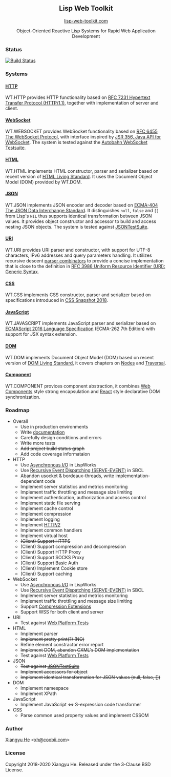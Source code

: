 <h2 align="center">Lisp Web Toolkit</h2>

<p align="center">
    <a href="https://lisp-web-toolkit.com">lisp-web-toolkit.com</a>
</p>

<p align="center">
Object-Oriented Reactive Lisp Systems for Rapid Web Application Development
</p>

### Status

[![Build Status](https://travis-ci.org/xh4/web-toolkit.svg?branch=master)](https://travis-ci.org/xh4/web-toolkit)

### Systems

#### [HTTP](https://lisp-web-toolkit.com/#http)
WT.HTTP provides HTTP functionality based on [RFC 7231 Hypertext Transfer Protocol (HTTP/1.1)](https://www.ietf.org/rfc/rfc7231.txt), together with implementation of server and client.

#### [WebSocket](https://lisp-web-toolkit.com/#websocket)
WT.WEBSOCKET provides WebSocket functionality based on [RFC 6455 The WebSocket Protocol](https://tools.ietf.org/html/rfc6455), with interface inspired by [JSR 356, Java API for WebSocket](https://www.oracle.com/technetwork/articles/java/jsr356-1937161.html). The system is tested against the [Autobahn WebSocket Testsuite](https://github.com/crossbario/autobahn-testsuite).

#### [HTML](https://lisp-web-toolkit.com/#html)
WT.HTML implements HTML constructor, parser and serializer based on recent version of [HTML Living Standard](https://html.spec.whatwg.org/multipage/). It uses the Document Object Model (DOM) provided by WT.DOM.

#### [JSON](https://lisp-web-toolkit.com/#json)
WT.JSON implements JSON encoder and decoder based on [ECMA-404 The JSON Data Interchange Standard](https://www.json.org/json-en.html). It distinguishes `null`, `false` and `[]` from Lisp's `NIL` thus supports identical transformation between JSON values. It provides object constructor and accessor to build and access nesting JSON objects. The system is tested against [JSONTestSuite](https://github.com/nst/JSONTestSuite).

#### [URI](https://lisp-web-toolkit.com/#uri)
WT.URI provides URI parser and constructor, with support for UTF-8 characters, IPv6 addresses and query parameters handling. It utilizes recursive descent [parser combinators](https://www.cs.nott.ac.uk/~pszgmh/monparsing.pdf) to provide a concise implementation that is close to the definition in [RFC 3986 Uniform Resource Identifier (URI): Generic Syntax](https://tools.ietf.org/html/rfc3986).

#### [CSS](https://lisp-web-toolkit.com/#css)
WT.CSS implements CSS constructor, parser and serializer based on specifications introduced in [CSS Snapshot 2018](https://www.w3.org/TR/css-2018/#css).

#### [JavaScript](https://lisp-web-toolkit.com/#javascript)
WT.JAVASCRIPT implements JavaScript parser and serializer based on [ECMAScript 2016 Language Specification](https://www.ecma-international.org/ecma-262/7.0/) (ECMA-262 7th Edition) with support for JSX syntax extension.

#### [DOM](https://lisp-web-toolkit.com/#dom)
WT.DOM implements Document Object Model (DOM) based on recent version of [DOM Living Standard](https://dom.spec.whatwg.org/), it covers chapters on [Nodes](https://dom.spec.whatwg.org/#nodes) and [Traversal](https://dom.spec.whatwg.org/#traversal).

#### [Component](https://lisp-web-toolkit.com/#component)
WT.COMPONENT provices component abstraction, it combines [Web Components](https://developer.mozilla.org/en-US/docs/Web/Web_Components) style strong encapsulation and [React](https://reactjs.org/) style declarative DOM synchronization.

### Roadmap

* Overall
  * Use in production environments
  * Write [documentation](https://lisp-web-toolkit.com)
  * Carefully design conditions and errors
  * Write more tests
  * <s>Add project build status graph</s>
  * Add code coverage informataion
* HTTP
  * Use [Asynchronous I/O](http://www.lispworks.com/documentation/lw71/LW/html/lw-192.htm) in LispWorks
  * Use [Recursive Event Dispatching (SERVE-EVENT)](https://github.com/sbcl/sbcl/blob/master/src/code/serve-event.lisp) in SBCL 
  * Abandon usocket & bordeaux-threads, write implementation-dependent code
  * Implement server statistics and metrics monitoring
  * Implement traffic throttling and message size limiting
  * Implement authentication, authorization and access control
  * Implement static file serving
  * Implement cache control
  * Implement compression
  * Implement logging
  * Implement [HTTP/2](https://tools.ietf.org/html/rfc7540)
  * Implement common handlers
  * Implement virtual host
  * <s>(Client) Support HTTPS</s>
  * (Client) Support compression and decompression
  * (Client) Support HTTP Proxy
  * (Client) Support SOCKS Proxy
  * (Client) Support Basic Auth
  * (Client) Implement Cookie store
  * (Client) Support caching
* WebSocket
  * Use [Asynchronous I/O](http://www.lispworks.com/documentation/lw71/LW/html/lw-192.htm) in LispWorks
  * Use [Recursive Event Dispatching (SERVE-EVENT)](https://github.com/sbcl/sbcl/blob/master/src/code/serve-event.lisp) in SBCL
  * Implement server statistics and metrics monitoring
  * Implement traffic throttling and message size limiting
  * Support [Compression Extensions](https://tools.ietf.org/html/rfc7692)
  * Support WSS for both client and server
* URI
  * Test against [Web Platform Tests](https://github.com/web-platform-tests/wpt)
* HTML
  * Implement parser
  * <s>Implement pretty print(?) (NO)</s>
  * Refine element constractor error report
  * <s>Implement DOM, abandon CXML's DOM implementation</s>
  * Test against [Web Platform Tests](https://github.com/web-platform-tests/wpt)
* JSON
  * <s>Test against [JSONTestSuite](https://github.com/nst/JSONTestSuite)</s>
  * <s>Implement accessors for object</s>
  * <s>Implement identical transformation for JSON values (null, false, [])</s>
* DOM
  * Implement namespace
  * Implement XPath
* JavaScript
  * Implement JavaScript <=> S-expression code transformer
* CSS
  * Parse common used property values and implement CSSOM

### Author
[Xiangyu He](https://xh.coobii.com) <[xh@coobii.com](mailto:xh@coobii.com)>

### License
Copyright 2018-2020 Xiangyu He. Released under the 3-Clause BSD License.
